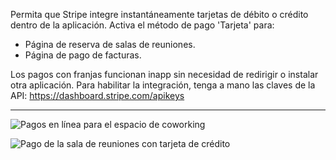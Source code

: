 Permita que Stripe integre instantáneamente tarjetas de débito o crédito dentro de la aplicación. Activa el método de pago 'Tarjeta' para:

- Página de reserva de salas de reuniones.
- Página de pago de facturas.

Los pagos con franjas funcionan inapp sin necesidad de redirigir o instalar otra aplicación. Para habilitar la integración, tenga a mano las claves de la API: https://dashboard.stripe.com/apikeys

---

![Pagos en línea para el espacio de coworking](https://d7ccq1i35b0cj.cloudfront.net/andcards-bookings-create-payment-methods-card-light-en-1920-1200.png)

![Pago de la sala de reuniones con tarjeta de crédito](https://d7ccq1i35b0cj.cloudfront.net/andcards-bookings-create-pay-with-stripe-light-en-1920-1200.png)
